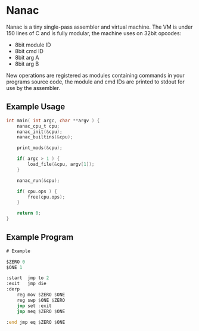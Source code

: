 # Nanac

Nanac is a tiny single-pass assembler and virtual machine. The VM is under 150 lines of C and is fully modular, the machine uses on 32bit opcodes:

 * 8bit module ID
 * 8bit cmd ID
 * 8bit arg A
 * 8bit arg B

New operations are registered as modules containing commands in your programs source code,
the module and cmd IDs are printed to stdout for use by the assembler.

## Example Usage

```c
int main( int argc, char **argv ) {
	nanac_cpu_t cpu;
	nanac_init(&cpu);
	nanac_builtins(&cpu);

	print_mods(&cpu);

	if( argc > 1 ) {
		load_file(&cpu, argv[1]);
	}

	nanac_run(&cpu);

	if( cpu.ops ) {
		free(cpu.ops);
	}

	return 0;
}
```

## Example Program

```asm
# Example

$ZERO 0
$ONE 1

:start	jmp to 2
:exit	jmp die
:derp
	reg mov $ZERO $ONE
	reg swp $ONE $ZERO
	jmp set :exit
	jmp neq $ZERO $ONE

:end jmp eq $ZERO $ONE
```